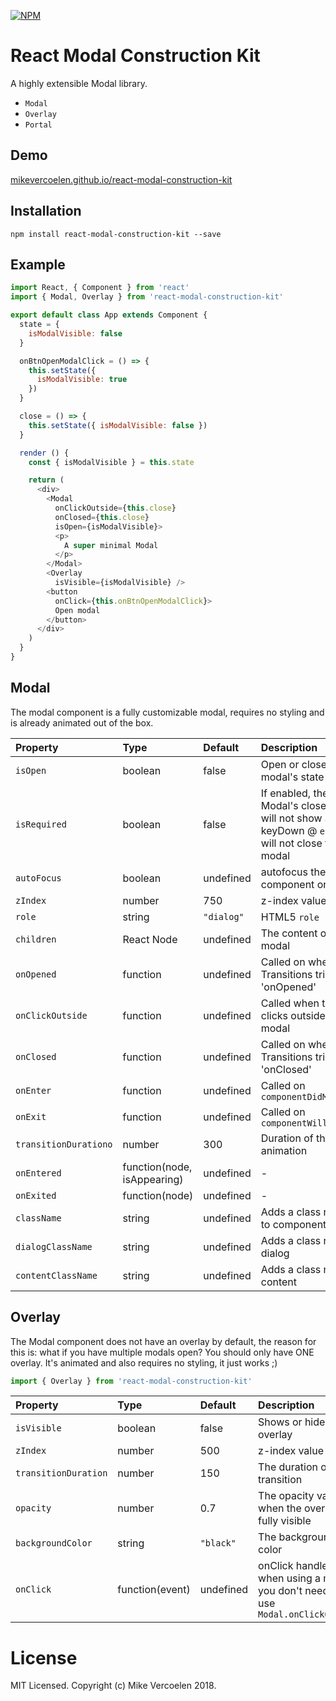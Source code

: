 [![NPM](https://img.shields.io/npm/v/react-modal-construction-kit.svg)](https://www.npmjs.com/package/react-modal-construction-kit)

React Modal Construction Kit
============

A highly extensible Modal library. 

* `Modal`
* `Overlay`
* `Portal`

## Demo

[mikevercoelen.github.io/react-modal-construction-kit](http://mikevercoelen.github.io/react-modal-construction-kit/)

## Installation

```shell
npm install react-modal-construction-kit --save
```

## Example

```js
import React, { Component } from 'react'
import { Modal, Overlay } from 'react-modal-construction-kit'

export default class App extends Component {
  state = {
    isModalVisible: false
  }

  onBtnOpenModalClick = () => {
    this.setState({
      isModalVisible: true
    })
  }

  close = () => {
    this.setState({ isModalVisible: false })
  }

  render () {
    const { isModalVisible } = this.state

    return (
      <div>
        <Modal
          onClickOutside={this.close}
          onClosed={this.close}
          isOpen={isModalVisible}>
          <p>
            A super minimal Modal
          </p>
        </Modal>
        <Overlay
          isVisible={isModalVisible} />
        <button
          onClick={this.onBtnOpenModalClick}>
          Open modal
        </button>
      </div>
    )
  }
}
```

## Modal
The modal component is a fully customizable modal, requires no styling and is already animated out of the box.

| Property | Type | Default | Description |
|:---|:---|:---|:---|
| `isOpen` | boolean | false | Open or close modal's state |
| `isRequired` | boolean | false | If enabled, the Modal's close button will not show and keyDown @ `escape` will not close the modal |
| `autoFocus` | boolean | undefined | autofocus the component on mount |
| `zIndex` | number | 750 | z-index value |
| `role` | string | `"dialog"` | HTML5 `role` |
| `children` | React Node | undefined | The content of the modal |
| `onOpened` | function | undefined | Called on when the Transitions triggers 'onOpened' |
| `onClickOutside` | function | undefined | Called when the user clicks outside the modal |
| `onClosed` | function | undefined | Called on when the Transitions triggers 'onClosed' |
| `onEnter` | function | undefined | Called on `componentDidMount` |
| `onExit` | function | undefined | Called on `componentWillUnmount` | 
| `transitionDurationo` | number | 300 | Duration of the animation |
| `onEntered` | function(node, isAppearing) | undefined | - |
| `onExited` | function(node) | undefined | - |
| `className` | string | undefined | Adds a class names to component root |
| `dialogClassName` | string | undefined | Adds a class name to dialog |
| `contentClassName` | string | undefined | Adds a class name to content |

## Overlay
The Modal component does not have an overlay by default, the reason for this is: what if you have multiple modals open? You should only have ONE overlay. It's animated and also requires no styling, it just works ;)

```js
import { Overlay } from 'react-modal-construction-kit'
```

| Property | Type | Default | Description |
|:---|:---|:---|:---|
| `isVisible` | boolean | false | Shows or hides the overlay |
| `zIndex` | number | 500 | z-index value |
| `transitionDuration` | number | 150 | The duration of the transition |
| `opacity` | number | 0.7 | The opacity value when the overlay is fully visible |
| `backgroundColor` | string | `"black"` | The background color |
| `onClick` | function(event) | undefined | onClick handler, when using a modal you don't need this, use `Modal.onClickOutside` |

# License

MIT Licensed. Copyright (c) Mike Vercoelen 2018.
